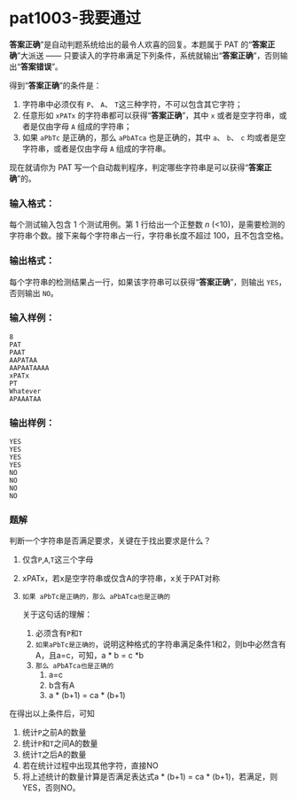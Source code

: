 # pat1003-我要通过

**答案正确**”是自动判题系统给出的最令人欢喜的回复。本题属于 PAT 的“**答案正确**”大派送 —— 只要读入的字符串满足下列条件，系统就输出“**答案正确**”，否则输出“**答案错误**”。

得到“**答案正确**”的条件是：

1. 字符串中必须仅有 `P`、 `A`、 `T`这三种字符，不可以包含其它字符；
2. 任意形如 `xPATx` 的字符串都可以获得“**答案正确**”，其中 `x` 或者是空字符串，或者是仅由字母 `A` 组成的字符串；
3. 如果 `aPbTc` 是正确的，那么 `aPbATca` 也是正确的，其中 `a`、 `b`、 `c` 均或者是空字符串，或者是仅由字母 `A` 组成的字符串。

现在就请你为 PAT 写一个自动裁判程序，判定哪些字符串是可以获得“**答案正确**”的。

### 输入格式：

每个测试输入包含 1 个测试用例。第 1 行给出一个正整数 *n* (<10)，是需要检测的字符串个数。接下来每个字符串占一行，字符串长度不超过 100，且不包含空格。

### 输出格式：

每个字符串的检测结果占一行，如果该字符串可以获得“**答案正确**”，则输出 `YES`，否则输出 `NO`。

### 输入样例：

```in
8
PAT
PAAT
AAPATAA
AAPAATAAAA
xPATx
PT
Whatever
APAAATAA
```

### 输出样例：

```out
YES
YES
YES
YES
NO
NO
NO
NO
```



### 题解

判断一个字符串是否满足要求，关键在于找出要求是什么？

1. 仅含`P`,`A`,`T`这三个字母

2. xPATx，若x是空字符串或仅含A的字符串，x关于PAT对称

3. `如果 aPbTc是正确的，那么 aPbATca也是正确的`

   关于这句话的理解：

   1. 必须含有`P`和`T`
   2. `如果aPbTc是正确的`，说明这种格式的字符串满足条件1和2，则b中必然含有A，且a=c，可知，a * b = c *b
   3. `那么 aPbATca也是正确的`
      1. a=c
      2. b含有A
      3. a * (b+1) = ca * (b+1)

在得出以上条件后，可知

1. 统计`P`之前A的数量
2. 统计`P`和`T`之间A的数量
3. 统计`T`之后A的数量
4. 若在统计过程中出现其他字符，直接NO
5. 将上述统计的数量计算是否满足表达式a * (b+1) = ca * (b+1)，若满足，则YES，否则NO。